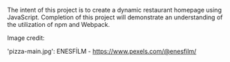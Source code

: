 The intent of this project is to create a dynamic restaurant homepage using JavaScript. Completion of this project will demonstrate an understanding of the utilization of npm and Webpack.

Image credit: 

'pizza-main.jpg': ENESFİLM - https://www.pexels.com/@enesfilm/
